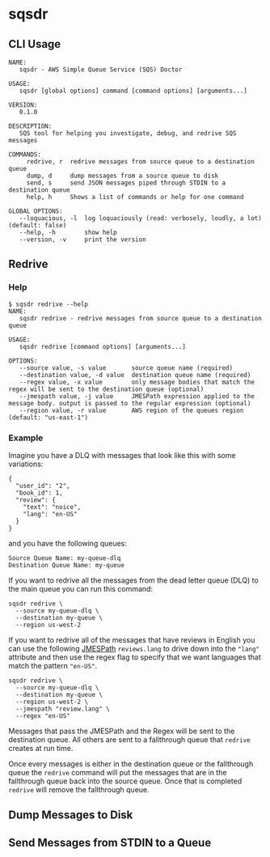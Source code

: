 # sqsdr
## CLI Usage
``` sqsdr --help
NAME:
   sqsdr - AWS Simple Queue Service (SQS) Doctor

USAGE:
   sqsdr [global options] command [command options] [arguments...]

VERSION:
   0.1.0

DESCRIPTION:
   SQS tool for helping you investigate, debug, and redrive SQS messages

COMMANDS:
     redrive, r  redrive messages from source queue to a destination queue
     dump, d     dump messages from a source queue to disk
     send, s     send JSON messages piped through STDIN to a destination queue
     help, h     Shows a list of commands or help for one command

GLOBAL OPTIONS:
   --loquacious, -l  log loquaciously (read: verbosely, loudly, a lot) (default: false)
   --help, -h        show help
   --version, -v     print the version
```

## Redrive
### Help
```
$ sqsdr redrive --help
NAME:
   sqsdr redrive - redrive messages from source queue to a destination queue

USAGE:
   sqsdr redrive [command options] [arguments...]

OPTIONS:
   --source value, -s value       source queue name (required)
   --destination value, -d value  destination queue name (required)
   --regex value, -x value        only message bodies that match the regex will be sent to the destination queue (optional)
   --jmespath value, -j value     JMESPath expression applied to the message body. output is passed to the regular expression (optional)
   --region value, -r value       AWS region of the queues region (default: "us-east-1")
```
### Example
Imagine you have a DLQ with messages that look like this with some variations:

```
{
  "user_id": "2",
  "book_id": 1,
  "review": {
    "text": "noice",
    "lang": "en-US"
  }
}
```
and you have the following queues:

```
Source Queue Name: my-queue-dlq
Destination Queue Name: my-queue
```

If you want to redrive all the messages from the dead letter queue (DLQ) to the main queue you can run
this command:

```
sqsdr redrive \
  --source my-queue-dlq \
  --destination my-queue \
  --region us-west-2
```

If you want to redrive all of the messages that have reviews in English you can use the following [JMESPath](http://jmespath.org/) `reviews.lang` to drive down into the `"lang"` attribute and then use the regex flag
to specify that we want languages that match the pattern `"en-US"`.

```
sqsdr redrive \
  --source my-queue-dlq \
  --destination my-queue \
  --region us-west-2 \
  --jmespath "review.lang" \
  --regex "en-US" 
```

Messages that pass the JMESPath and the Regex will be sent to the destination queue. All others are sent to a fallthrough queue that `redrive` creates at run time.

Once every messages is either in the destination queue or the fallthrough queue the `redrive` command will put the messages that are in the fallthrough queue back into the source queue. Once that is completed `redrive` will remove the fallthrough queue.

## Dump Messages to Disk
## Send Messages from STDIN to a Queue
